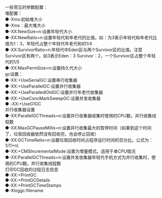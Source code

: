 一些常见的参数配置：  
堆配置：  
●-Xms:初始堆大小  
●-Xms：最大堆大小  
●-XX:NewSize=n:设置年轻代大小  
●-XX:NewRatio=n:设置年轻代和年老代的比值。如：为3表示年轻代和年老代比值为1：3，年轻代占整个年轻代年老代和的1/4  
●-XX:SurvivorRatio=n:年轻代中Eden区与两个Survivor区的比值。注意Survivor区有两个。如3表示Eden：3 Survivor：2，一个Survivor区占整个年轻代的1/5  
●-XX:MaxPermSize=n:设置持久代大小  
gc设置：  
●-XX:+UseSerialGC:设置串行收集器  
●-XX:+UseParallelGC:设置并行收集器  
●-XX:+UseParalledlOldGC:设置并行年老代收集器  
●-XX:+UseConcMarkSweepGC:设置并发收集器  
● -XX:+UseG1GC  
并行收集器设置  
●-XX:ParallelGCThreads=n:设置并行收集器收集时使用的CPU数。并行收集线程数  
●-XX:MaxGCPauseMillis=n:设置并行收集最大的暂停时间（如果到这个时间了，垃圾回收器依然没有回收完，也会停止回收）  
●-XX:GCTimeRatio=n:设置垃圾回收时间占程序运行时间的百分比。公式为：1/(1+n)  
●-XX:+CMSIncrementalMode:设置为增量模式。适用于单CPU情况  
●-XX:ParallelGCThreads=n:设置并发收集器年轻代手机方式为并行收集时，使用的CPU数。并行收集线程数  
打印GC回收的过程日志信息  
●-XX:+PrintGC  
●-XX:+PrintGCDetails  
●-XX:+PrintGCTimeStamps  
●-Xloggc:filename